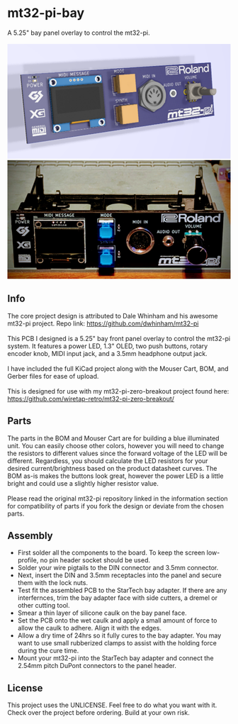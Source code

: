 # mt32-pi-bay
A 5.25" bay panel overlay to control the mt32-pi. 
\
\
![front](front.png)
\
![front2](front-real.png)
## Info
The core project design is attributed to Dale Whinham and his awesome mt32-pi project. Repo link: https://github.com/dwhinham/mt32-pi
\
\
This PCB I designed is a 5.25" bay front panel overlay to control the mt32-pi system. It features a power LED, 1.3" OLED, two push buttons, rotary encoder knob, MIDI input jack, and a 3.5mm headphone output jack.
\
\
I have included the full KiCad project along with the Mouser Cart, BOM, and Gerber files for ease of upload.
\
\
This is designed for use with my mt32-pi-zero-breakout project found here: https://github.com/wiretap-retro/mt32-pi-zero-breakout/

## Parts
The parts in the BOM and Mouser Cart are for building a blue illuminated unit. You can easily choose other colors, however you will need to change the resistors to different values since the forward voltage of the LED will be different. Regardless, you should calculate the LED resistors for your desired current/brightness based on the product datasheet curves. The BOM as-is makes the buttons look great, however the power LED is a little bright and could use a slightly higher resistor value.
\
\
Please read the original mt32-pi repository linked in the information section for compatibility of parts if you fork the design or deviate from the chosen parts.

## Assembly
- First solder all the components to the board. To keep the screen low-profile, no pin header socket should be used.
- Solder your wire pigtails to the DIN connector and 3.5mm connector.
- Next, insert the DIN and 3.5mm receptacles into the panel and secure them with the lock nuts.
- Test fit the assembled PCB to the StarTech bay adapter. If there are any interfernces, trim the bay adapter face with side cutters, a dremel or other cutting tool.
- Smear a thin layer of silicone caulk on the bay panel face.
- Set the PCB onto the wet caulk and apply a small amount of force to allow the caulk to adhere. Align it with the edges.
- Allow a dry time of 24hrs so it fully cures to the bay adapter. You may want to use small rubberized clamps to assist with the holding force during the cure time.
- Mount your mt32-pi into the StarTech bay adapter and connect the 2.54mm pitch DuPont connectors to the panel header.

## License
This project uses the UNLICENSE. Feel free to do what you want with it. Check over the project before ordering. Build at your own risk.
